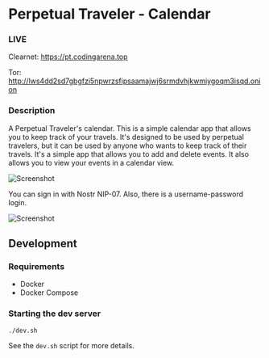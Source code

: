 # Perpetual Traveler - Calendar

### LIVE

Clearnet: https://pt.codingarena.top

Tor: http://lws4dd2sd7gbgfzi5npwrzsfipsaamajwj6srmdvhjkwmiygoqm3isqd.onion

### Description

A Perpetual Traveler's calendar. This is a simple calendar app that allows you to keep track of your travels. It's
designed to be used by perpetual travelers, but it can be used by anyone who wants to keep track of their travels. It's
a simple app that allows you to add and delete events. It also allows you to view your events in a calendar view.

![Screenshot](https://affekt-assets.s3.amazonaws.com/share/pt/pt_2024-02-07_16-10-57.jpg)

You can sign in with Nostr NIP-07. Also, there is a username-password login.

![Screenshot](https://affekt-assets.s3.amazonaws.com/share/pt/pt_2024-02-06_20-28-16.jpg)

## Development

### Requirements

- Docker
- Docker Compose

### Starting the dev server

```
./dev.sh
```

See the `dev.sh` script for more details.
